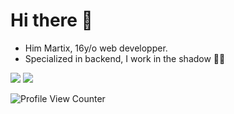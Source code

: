 # Hi there 👋
- Him Martix, 16y/o web developper.
- Specialized in backend, I work in the shadow 🐱‍👤 

<img src="https://github-readme-stats.vercel.app/api?username=MartixInTheMatrix&theme=dark&show_icons=true">
<img src="https://github-readme-stats.vercel.app/api/top-langs/?username=MartixInTheMatrix&theme=dark">

 
![Profile View Counter](https://komarev.com/ghpvc/?username=MartixInTheMatrix)

